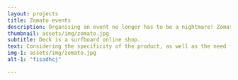 ```yaml
---
layout: projects
title: Zomato events
description: Organising an event no longer has to be a nightmare! Zomato Events allows to create, manage and share new events with your friends while considering everyone's preferences.
thumbnail: assets/img/zomato.jpg
subtitle: Deck is a surfboard online shop.
text: Considering the specificity of the product, as well as the need for a high monetary investment, it is important to provide enough information about it. The purchase should be possible for someone buying a surfboard for the first time as well as for someone who does it frequently.
img-1: assets/img/zomato.jpg
alt-1: "fisadhcj"

---
```

